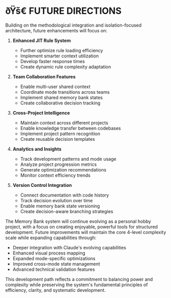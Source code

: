 # ðŸš€ FUTURE DIRECTIONS

Building on the methodological integration and isolation-focused architecture, future enhancements will focus on:

1. **Enhanced JIT Rule System**
   - Further optimize rule loading efficiency
   - Implement smarter context utilization
   - Develop faster response times
   - Create dynamic rule complexity adaptation

2. **Team Collaboration Features**
   - Enable multi-user shared context
   - Coordinate mode transitions across teams
   - Implement shared memory bank states
   - Create collaborative decision tracking

3. **Cross-Project Intelligence**
   - Maintain context across different projects
   - Enable knowledge transfer between codebases
   - Implement project pattern recognition
   - Create reusable decision templates

4. **Analytics and Insights**
   - Track development patterns and mode usage
   - Analyze project progression metrics
   - Generate optimization recommendations
   - Monitor context efficiency trends

5. **Version Control Integration**
   - Connect documentation with code history
   - Track decision evolution over time
   - Enable memory bank state versioning
   - Create decision-aware branching strategies

The Memory Bank system will continue evolving as a personal hobby project, with a focus on creating enjoyable, powerful tools for structured development. Future improvements will maintain the core 4-level complexity scale while expanding capabilities through:

- Deeper integration with Claude's evolving capabilities
- Enhanced visual process mapping
- Expanded mode-specific optimizations
- Improved cross-mode state management
- Advanced technical validation features

This development path reflects a commitment to balancing power and complexity while preserving the system's fundamental principles of efficiency, clarity, and systematic development. 